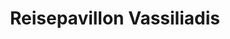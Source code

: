 ---
title: "Reisepavillon Vassiliadis"
url: /wuppertal/reisepavillon-vassiliadis/
shop: Reisebüro
---